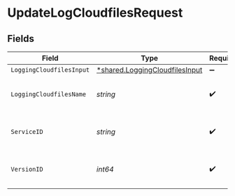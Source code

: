 # UpdateLogCloudfilesRequest


## Fields

| Field                                                                           | Type                                                                            | Required                                                                        | Description                                                                     | Example                                                                         |
| ------------------------------------------------------------------------------- | ------------------------------------------------------------------------------- | ------------------------------------------------------------------------------- | ------------------------------------------------------------------------------- | ------------------------------------------------------------------------------- |
| `LoggingCloudfilesInput`                                                        | [*shared.LoggingCloudfilesInput](../../models/shared/loggingcloudfilesinput.md) | :heavy_minus_sign:                                                              | N/A                                                                             |                                                                                 |
| `LoggingCloudfilesName`                                                         | *string*                                                                        | :heavy_check_mark:                                                              | The name for the real-time logging configuration.                               | test-log-endpoint                                                               |
| `ServiceID`                                                                     | *string*                                                                        | :heavy_check_mark:                                                              | Alphanumeric string identifying the service.                                    | SU1Z0isxPaozGVKXdv0eY                                                           |
| `VersionID`                                                                     | *int64*                                                                         | :heavy_check_mark:                                                              | Integer identifying a service version.                                          | 1                                                                               |
